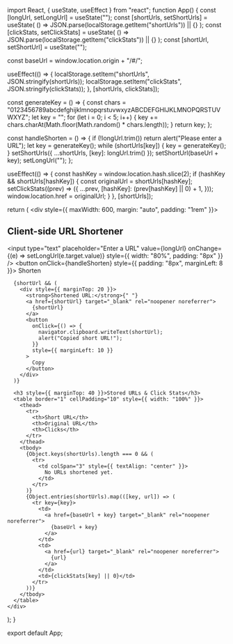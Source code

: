  import React, { useState, useEffect } from "react";
function App() {
  const [longUrl, setLongUrl] = useState("");
  const [shortUrls, setShortUrls] = useState(
    () => JSON.parse(localStorage.getItem("shortUrls")) || {}
  );
  const [clickStats, setClickStats] = useState(
    () => JSON.parse(localStorage.getItem("clickStats")) || {}
  );
  const [shortUrl, setShortUrl] = useState("");

  const baseUrl = window.location.origin + "/#/";

useEffect(() => {
    localStorage.setItem("shortUrls", JSON.stringify(shortUrls));
    localStorage.setItem("clickStats", JSON.stringify(clickStats));
  }, [shortUrls, clickStats]);

  const generateKey = () => {
    const chars = "0123456789abcdefghijklmnopqrstuvwxyzABCDEFGHIJKLMNOPQRSTUVWXYZ";
    let key = "";
    for (let i = 0; i < 5; i++) {
      key += chars.charAt(Math.floor(Math.random() * chars.length));
    }
    return key;
  };

  const handleShorten = () => {
    if (!longUrl.trim()) return alert("Please enter a URL");
    let key = generateKey();
    while (shortUrls[key]) {
      key = generateKey();
    }
    setShortUrls({ ...shortUrls, [key]: longUrl.trim() });
    setShortUrl(baseUrl + key);
    setLongUrl("");
  };

  useEffect(() => {
    const hashKey = window.location.hash.slice(2);
    if (hashKey && shortUrls[hashKey]) {
      const originalUrl = shortUrls[hashKey];
      setClickStats((prev) => ({
        ...prev,
        [hashKey]: (prev[hashKey] || 0) + 1,
      }));
      window.location.href = originalUrl;
    }
  }, [shortUrls]);

  return (
    <div style={{ maxWidth: 600, margin: "auto", padding: "1rem" }}>
      <h2>Client-side URL Shortener</h2>
      <input
        type="text"
        placeholder="Enter a URL"
        value={longUrl}
        onChange={(e) => setLongUrl(e.target.value)}
        style={{ width: "80%", padding: "8px" }}
      />
      <button onClick={handleShorten} style={{ padding: "8px", marginLeft: 8 }}>
        Shorten
      </button>

      {shortUrl && (
        <div style={{ marginTop: 20 }}>
          <strong>Shortened URL:</strong>{" "}
          <a href={shortUrl} target="_blank" rel="noopener noreferrer">
            {shortUrl}
          </a>
          <button
            onClick={() => {
              navigator.clipboard.writeText(shortUrl);
              alert("Copied short URL!");
            }}
            style={{ marginLeft: 10 }}
          >
            Copy
          </button>
        </div>
      )}

      <h3 style={{ marginTop: 40 }}>Stored URLs & Click Stats</h3>
      <table border="1" cellPadding="10" style={{ width: "100%" }}>
        <thead>
          <tr>
            <th>Short URL</th>
            <th>Original URL</th>
            <th>Clicks</th>
          </tr>
        </thead>
        <tbody>
          {Object.keys(shortUrls).length === 0 && (
            <tr>
              <td colSpan="3" style={{ textAlign: "center" }}>
                No URLs shortened yet.
              </td>
            </tr>
          )}
          {Object.entries(shortUrls).map(([key, url]) => (
            <tr key={key}>
              <td>
                <a href={baseUrl + key} target="_blank" rel="noopener noreferrer">
                  {baseUrl + key}
                </a>
              </td>
              <td>
                <a href={url} target="_blank" rel="noopener noreferrer">
                  {url}
                </a>
              </td>
              <td>{clickStats[key] || 0}</td>
            </tr>
          ))}
        </tbody>
      </table>
    </div>
  );
}

export default App;
